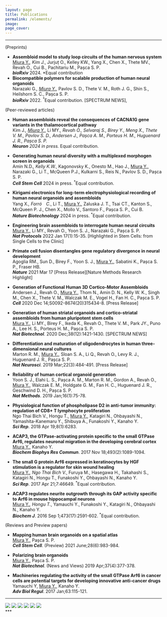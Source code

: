 ```yaml
---
layout: page
title: Publications
permalink: /elements/
image:
page_cover:
---
```

***
(Preprints)
* **Assembloid model to study loop circuits of the human nervous system**<br>
<ins>Miura Y.</ins><sup>*</sup>, Kim J.<sup>*</sup>, Jurjuț O., Kelley KW., Yang X., Chen X., Thete MV., Revah O., Cui B., Pachitariu M., Pașca S. P.<br>
***bioRxiv*** 2024. *Equal contribution
* **Biocompatible polymers for scalable production of human neural organoids**<br>
Narazaki G.<sup>*</sup>, <ins>Miura Y.</ins><sup>*</sup>, Pavlov S. D., Thete V. M., Roth J. G., Shin S., Heilshorn S. C., Pașca S. P.<br>
***bioRxiv*** 2022. <sup>*</sup>Equal contribution. [SPECTRUM NEWS], 

(Peer-reviewed articles)
* **Human assembloids reveal the consequences of CACNA1G gene variants in the thalamocortical pathway**<br>
Kim J.<sup>*</sup>, <ins>Miura Y.</ins><sup>*</sup>, Li MY.<sup>*</sup>, Revah O., Selvaraj S., Birey Y., Meng X., Thete V. M., Pavlov S. D., Andersen J., Pașca A. M., Porteus H. M., Huguenard J. R., Pașca S. P.<br>
***Neuron*** 2024 in press. <sup>*</sup>Equal contribution.

* **Generating human neural diversity with a multiplexed morphogen screen in organoids**<br>
Amin N.D.<sup>*</sup>, Kelly K.W.<sup>*</sup>, Kagonovsky K., Onesto M., Hao J., <ins>Miura Y.</ins>, Narazaki G., Li T., McQueen P.J., Kulkarni S., Reis N., Pavlov S. D., Pașca S. P.<br>
***Cell Stem Cell*** 2024 in press. <sup>*</sup>Equal contribution.

* **Kirigami electronics for long-term electrophysiological recording of human neural organoids and assembloids**<br>
Yang X.<sup>*</sup>, Forró　C<sup>*</sup>., Li T., <ins>Miura Y.</ins>, Zaluska J. T., Tsai CT., Kanton S., McQueen P. J., Chen X., Mollo V., Santoro F., Pașca S. P., Cui B.<br>
***Nature Biotechnology*** 2024 in press. <sup>*</sup>Equal contribution.

* **Engineering brain assembloids to interrogate human neural circuits**<br>
<ins>Miura Y.</ins>, Li MY., Revah O., Yoon S. J., Narazaki G., Pașca S. P.<br>
***Nat Protocols*** 2022 Jan 17(1):15-35. [Highlighted in Stem Cells: from Single Cells to the Clinic]

* **Primate cell fusion disentangles gene regulatory divergence in neural development**<br>
Agoglia RM., Sun D., Birey F., Yoon S. J., <ins>Miura Y.</ins>, Sabatini K., Pașca S. P., Fraser HB.<br>
***Nature*** 2021 Mar 17 [Press Release][Nature Methods Research Highlight]

* **Generation of Functional Human 3D Cortico-Motor Assembloids**<br>
Andersen J., Revah O., <ins>Miura Y.</ins>, Thom N., Amin D. N., Kelly W. K., Singh M., Chen X., Thete V. M., Walczak M. E., Vogel H., Fan H. C., Pașca S. P.<br>
***Cell*** 2020 Dec 14;S0092-8674(20)315434-8. [Press Release]

* **Generation of human striatal organoids and cortico-striatal assembloids from human pluripotent stem cells**<br>
<ins>Miura Y.</ins>, Li MY., Birey F., Ikeda K., Revah O., Thete V. M., Park JY., Puno A., Lee H. S., Porteus H. M., Pașca S. P.<br>
***Nat Biotechnol***. 2020 Dec;38(12):1421-1430. [SPECTRUM NEWS]

* **Differentiation and maturation of oligodendrocytes in human three-dimensional neural cultures**<br>
Marton R. M., <ins>Miura Y.</ins>, Sloan S. A., Li Q., Revah O., Levy R. J., Huguenard J. R., Pașca S. P.<br>
***Nat Neurosci***. 2019 Mar;22(3):484-491. [Press Release]

* **Reliability of human cortical organoid generation**<br>
Yoon S. J., Elahi L. S., Pașca A. M., Marton R. M., Gordon A., Revah O., <ins>Miura Y.</ins>, Walczak E. M., Holdgate G. M., Fan H. C., Huguenard J. R., Geschwind D. H., Pașca S. P.<br>
***Nat Methods***. 2019 Jan;16(1):75-78.

* **Physiological function of phospholipase D2 in anti-tumor immunity: regulation of CD8+ T lymphocyte proliferation**<br>
Ngo Thai Bich V., Hongu T., <ins>Miura Y.</ins>, Katagiri N., Ohbayashi N., Yamashita-Kanemaru Y., Shibuya A., Funakoshi Y., Kanaho Y.<br>
***Sci Rep***. 2018 Apr 19;8(1):6283.

* **ACAP3, the GTPase-activating protein specific to the small GTPase Arf6, regulates neuronal migration in the developing cerebral cortex**<br>
<ins>Miura Y.</ins>, Kanaho Y.<br>
***Biochem Biophys Res Commun***. 2017 Nov 18;493(2):1089-1094.

* **The small G protein Arf6 expressed in keratinocytes by HGF stimulation is a regulator for skin wound healing**<br> 
<ins>Miura Y.</ins><sup>*</sup>, Ngo Thai Bich V.<sup>*</sup>, Furuya M., Hasegawa H., Takahashi S., Katagiri N., Hongu T., Funakoshi Y., Ohbayashi N., Kanaho Y.<br>
***Sci Rep***. 2017 Apr 21;7:46649. <sup>*</sup>Equal contribution.

* **ACAP3 regulates neurite outgrowth through its GAP activity specific to Arf6 in mouse hippocampal neurons**<br>
<ins>Miura Y.</ins><sup>*</sup>, Hongu T.<sup>*</sup>, Yamauchi Y., Funakoshi Y., Katagiri N., Ohbayashi N., Kanaho Y.<br>
***Biochem J***. 2016 Sep 1;473(17):2591-602. <sup>*</sup>Equal contribution.

(Reviews and Preview papers)
* **Mapping human brain organoids on a spatial atlas**<br>
<ins>Miura Y.</ins>, Pașca S. P.<br>
***Cell Stem Cell***. (Preview) 2021 June;28(6):983-984.

* **Polarizing brain organoids**<br>
<ins>Miura Y.</ins>, Pașca S. P.<br>
***Nat Biotechnol***. (News and Views) 2019 Apr;37(4):377-378.

* **Machineries regulating the activity of the small GTPase Arf6 in cancer cells are potential targets for developing innovative anti-cancer drugs**<br>
Yamauchi Y, <ins>Miura Y.</ins>, Kanaho Y.<br>
***Adv Biol Regul***. 2017 Jan;63:115-121.

***

<div class="page__gallery__wrapper">
  <div class="page__gallery__images">
    <img src="/images/memories-1.jpg" loading="lazy">
    <img src="/images/memories-2.jpg" loading="lazy">
    <img src="/images/memories-3.jpg" loading="lazy">
    <img src="/images/memories-4.jpg" loading="lazy">
    <img src="/images/memories-5.jpg" loading="lazy">
    <img src="/images/memories-6.jpg" loading="lazy">
  </div>
</div>
***

